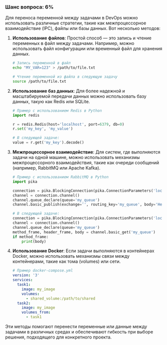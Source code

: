 ### Шанс вопроса: 6%

Для переноса переменной между задачами в DevOps можно использовать различные стратегии, такие как межпроцессорное взаимодействие (IPC), файлы или базы данных. Вот несколько методов:

1. **Использование файлов**: Простой способ — это запись и чтение переменных в файл между задачами. Например, можно использовать файл конфигурации или временный файл для хранения данных.
   ```bash
   # Запись переменной в файл
   echo "MY_VAR=123" > /path/to/file.txt

   # Чтение переменной из файла в следующую задачу
   source /path/to/file.txt
   ```

2. **Использование баз данных**: Для более надежной и масштабируемой передачи данных можно использовать базу данных, такую как Redis или SQLite.
   ```python
   # Пример с использованием Redis в Python
   import redis

   r = redis.Redis(host='localhost', port=6379, db=0)
   r.set('my_key', 'my_value')

   # В следующей задаче:
   value = r.get('my_key').decode()
   ```

3. **Межпроцессорное взаимодействие**: Для систем, где выполняются задачи на одной машине, можно использовать механизмы межпроцессорного взаимодействия, такие как очереди сообщений (например, RabbitMQ или Apache Kafka).
   ```python
   # Пример с использованием RabbitMQ в Python
   import pika

   connection = pika.BlockingConnection(pika.ConnectionParameters('localhost'))
   channel = connection.channel()
   channel.queue_declare(queue='my_queue')
   channel.basic_publish(exchange='', routing_key='my_queue', body='Hello, World!')

   # В следующей задаче:
   connection = pika.BlockingConnection(pika.ConnectionParameters('localhost'))
   channel = connection.channel()
   channel.queue_declare(queue='my_queue')
   method_frame, header_frame, body = channel.basic_get('my_queue')
   if method_frame:
       print(body)
   ```

4. **Использование Docker**: Если задачи выполняются в контейнерах Docker, можно использовать механизмы связи между контейнерами, такие как тома (volumes) или сети.
   ```yaml
   # Пример docker-compose.yml
   version: '3'
   services:
     task1:
       image: my_image
       volumes:
         - shared_volume:/path/to/shared
     task2:
       image: my_image
       volumes_from:
         - task1
   ```

Эти методы помогают перенести переменные или данные между задачами в различных средах и обеспечивают гибкость при выборе решения, подходящего для конкретного проекта.
